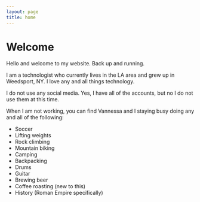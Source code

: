 ```yaml
---
layout: page
title: home
---
```

# Welcome
Hello and welcome to my website. Back up and running.

I am a technologist who currently lives in the LA area and grew up in Weedsport, NY.  I love any and all things technology.

I do not use any social media. Yes, I have all of the accounts, but no I do not use them at this time.

When I am not working, you can find Vannessa and I staying busy doing any and all of the following:

* Soccer
* Lifting weights
* Rock climbing
* Mountain biking
* Camping
* Backpacking
* Drums
* Guitar
* Brewing beer
* Coffee roasting (new to this)
* History (Roman Empire specifically)